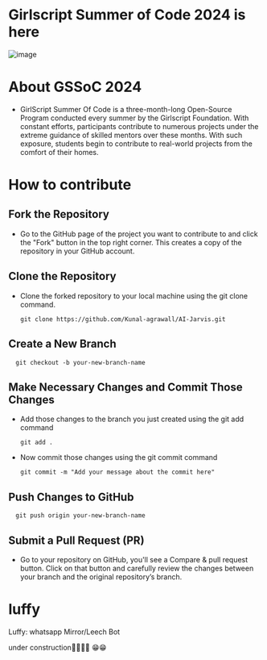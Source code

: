 # Girlscript Summer of Code 2024 is here
![image](https://github.com/StutiRajput07/luffy/assets/110724092/8a2a147d-584b-4354-8838-6108c31f2ab0)
# About GSSoC 2024
- GirlScript Summer Of Code is a three-month-long Open-Source Program conducted every summer by the Girlscript Foundation. With constant efforts, participants contribute to numerous 
projects under the extreme guidance of skilled mentors over these months. With such exposure, students begin to contribute to real-world projects from the comfort of their homes.
#  How to contribute 
## Fork the Repository 
- Go to the GitHub page of the project you want to contribute to and click the "Fork" button in the top right corner. This creates a copy of the repository in your GitHub account.
## Clone the Repository 
- Clone the forked repository to your local machine using the git clone command.

      git clone https://github.com/Kunal-agrawall/AI-Jarvis.git
## Create a New Branch
      git checkout -b your-new-branch-name
## Make Necessary Changes and Commit Those Changes
- Add those changes to the branch you just created using the git add command

      git add .
- Now commit those changes using the git commit command
  
      git commit -m "Add your message about the commit here"
## Push Changes to GitHub

      git push origin your-new-branch-name
## Submit a Pull Request (PR)
- Go to your repository on GitHub, you'll see a Compare & pull request button. Click on that button and carefully review the changes between your branch and the original repository’s branch.






# luffy
Luffy: whatsapp Mirror/Leech Bot

under construction🚧🚜👷🚜 😁😁
